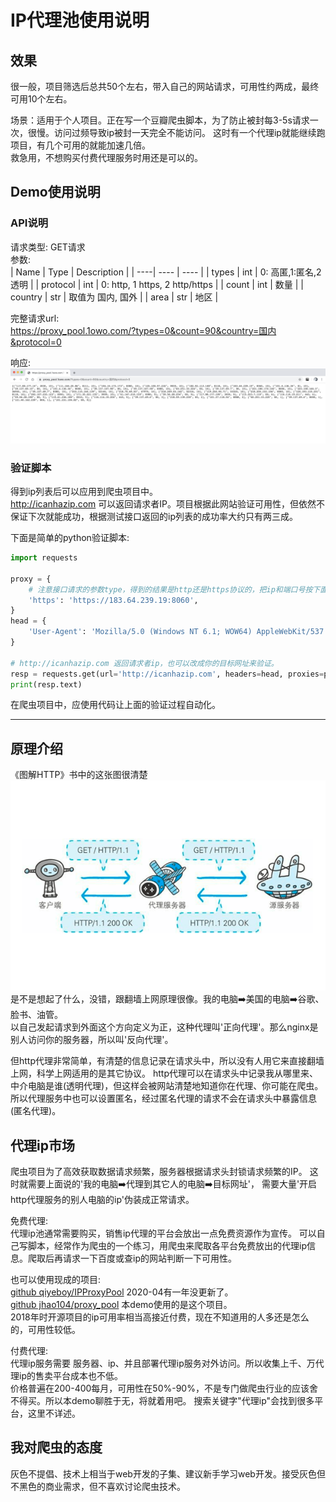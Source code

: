 IP代理池使用说明
===
## 效果
很一般，项目筛选后总共50个左右，带入自己的网站请求，可用性约两成，最终可用10个左右。  

场景：适用于个人项目。正在写一个豆瓣爬虫脚本，为了防止被封每3-5s请求一次，很慢。访问过频导致ip被封一天完全不能访问。
这时有一个代理ip就能继续跑项目，有几个可用的就能加速几倍。  
救急用，不想购买付费代理服务时用还是可以的。  

## Demo使用说明
### API说明
请求类型: GET请求  
参数:  
| Name | Type | Description |
| ----| ---- | ---- |
| types | int | 0: 高匿,1:匿名,2 透明 |
| protocol | int | 0: http, 1 https, 2 http/https |
| count | int | 数量 |
| country | str | 取值为 国内, 国外 |
| area | str | 地区 |

完整请求url:  
<a href="https://proxy_pool.1owo.com/?types=0&count=90&country=国内&protocol=0" target="_blank">
    https://proxy_pool.1owo.com/?types=0&count=90&country=国内&protocol=0
</a>

响应:
![](./images/response.png)

### 验证脚本
得到ip列表后可以应用到爬虫项目中。  
<a href="http://icanhazip.com" target="_blank">
    http://icanhazip.com
</a>
可以返回请求者IP。项目根据此网站验证可用性，但依然不保证下次就能成功，根据测试接口返回的ip列表的成功率大约只有两三成。


下面是简单的python验证脚本:  
```python
import requests

proxy = {
    # 注意接口请求的参数type，得到的结果是http还是https协议的，把ip和端口号按下面格式整理。
    'https': 'https://183.64.239.19:8060',
}
head = {
    'User-Agent': 'Mozilla/5.0 (Windows NT 6.1; WOW64) AppleWebKit/537.36 (KHTML, like Gecko) Chrome/50.0.2661.102 Safari/537.36',
}

# http://icanhazip.com 返回请求者ip，也可以改成你的目标网址来验证。
resp = requests.get(url='http://icanhazip.com', headers=head, proxies=proxy, timeout=5)
print(resp.text)
```

在爬虫项目中，应使用代码让上面的验证过程自动化。

---

## 原理介绍
《图解HTTP》书中的这张图很清楚  
![](./images/http_proxy.png)  
是不是想起了什么，没错，跟翻墙上网原理很像。我的电脑➡️美国的电脑➡️谷歌、脸书、油管。  
以自己发起请求到外面这个方向定义为正，这种代理叫'正向代理'。那么nginx是别人访问你的服务器，所以叫'反向代理'。  

但http代理非常简单，有清楚的信息记录在请求头中，所以没有人用它来直接翻墙上网，科学上网适用的是其它协议。
http代理可以在请求头中记录我从哪里来、中介电脑是谁(透明代理)，但这样会被网站清楚地知道你在代理、你可能在爬虫。
所以代理服务中也可以设置匿名，经过匿名代理的请求不会在请求头中暴露信息(匿名代理)。

## 代理ip市场
爬虫项目为了高效获取数据请求频繁，服务器根据请求头封锁请求频繁的IP。
这时就需要上面说的'我的电脑➡️代理到其它人的电脑➡️目标网址'，
需要大量'开启http代理服务的别人电脑的ip'伪装成正常请求。

免费代理:  
代理ip池通常需要购买，销售ip代理的平台会放出一点免费资源作为宣传。
可以自己写脚本，经常作为爬虫的一个练习，用爬虫来爬取各平台免费放出的代理ip信息。爬取后再请求一下百度或查ip的网站判断一下可用性。  

也可以使用现成的项目:  
[github qiyeboy/IPProxyPool](https://github.com/qiyeboy/IPProxyPool) 2020-04有一年没更新了。  
[github jhao104/proxy_pool](https://github.com/jhao104/proxy_pool) 本demo使用的是这个项目。  
2018年时开源项目的ip可用率相当高接近付费，现在不知道用的人多还是怎么的，可用性较低。  

付费代理:  
代理ip服务需要 服务器、ip、并且部署代理ip服务对外访问。所以收集上千、万代理ip的售卖平台成本也不低。  
价格普遍在200-400每月，可用性在50%-90%，不是专门做爬虫行业的应该舍不得买。所以本demo聊胜于无，将就着用吧。
搜索关键字"代理ip"会找到很多平台，这里不详述。  

## 我对爬虫的态度
灰色不提倡、技术上相当于web开发的子集、建议新手学习web开发。接受灰色但不黑色的商业需求，但不喜欢讨论爬虫技术。
